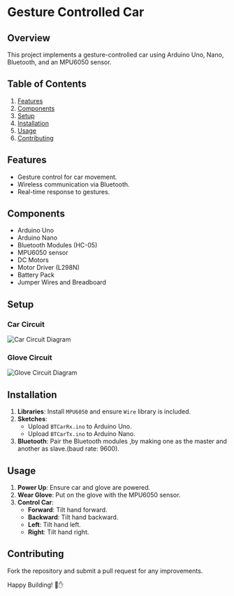 # Gesture Controlled Car

## Overview
This project implements a gesture-controlled car using Arduino Uno, Nano, Bluetooth, and an MPU6050 sensor.

## Table of Contents
1. [Features](#features)
2. [Components](#components)
3. [Setup](#setup)
4. [Installation](#installation)
5. [Usage](#usage)
6. [Contributing](#contributing)

## Features
- Gesture control for car movement.
- Wireless communication via Bluetooth.
- Real-time response to gestures.

## Components
- Arduino Uno
- Arduino Nano
- Bluetooth Modules (HC-05)
- MPU6050 sensor
- DC Motors
- Motor Driver (L298N)
- Battery Pack
- Jumper Wires and Breadboard

## Setup
### Car Circuit
![Car Circuit Diagram](path_to_car_circuit_diagram)

### Glove Circuit
![Glove Circuit Diagram](path_to_glove_circuit_diagram)

## Installation
1. **Libraries**: Install `MPU6050` and ensure `Wire` library is included.
2. **Sketches**:
   - Upload `BTCarRx.ino` to Arduino Uno.
   - Upload `BTCarTx.ino` to Arduino Nano.
3. **Bluetooth**: Pair the Bluetooth modules ,by making one as the master and another as slave.(baud rate: 9600).

## Usage
1. **Power Up**: Ensure car and glove are powered.
2. **Wear Glove**: Put on the glove with the MPU6050 sensor.
3. **Control Car**:
   - **Forward**: Tilt hand forward.
   - **Backward**: Tilt hand backward.
   - **Left**: Tilt hand left.
   - **Right**: Tilt hand right.

## Contributing
Fork the repository and submit a pull request for any improvements.

Happy Building! 🚗✋
